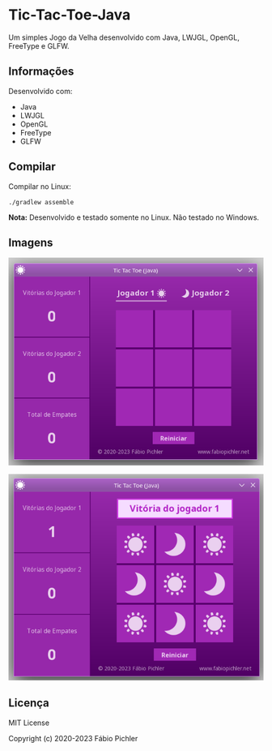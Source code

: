 # Tic-Tac-Toe-Java

Um simples Jogo da Velha desenvolvido com Java, LWJGL, OpenGL, FreeType e GLFW.

## Informações

Desenvolvido com:

* Java
* LWJGL
* OpenGL
* FreeType
* GLFW

## Compilar

Compilar no Linux:

```
./gradlew assemble
```

**Nota:** Desenvolvido e testado somente no Linux. Não testado no Windows.

## Imagens

![Screenshot](/screenshots/screenshot-01.png?raw=true)

![Screenshot](/screenshots/screenshot-02.png?raw=true)

## Licença

MIT License

Copyright (c) 2020-2023 Fábio Pichler
